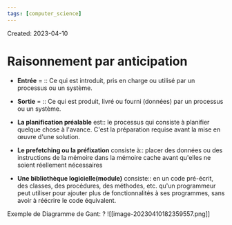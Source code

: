 ```yaml
---
tags: [computer_science] 
---
```

Created: 2023-04-10

# Raisonnement par anticipation
- **Entrée** = :: Ce qui est introduit, pris en charge ou utilisé par un processus ou un système.
- **Sortie** = :: Ce qui est produit, livré ou fourni (données) par un processus ou un système.

- **La planification préalable** est:: le processus qui consiste à planifier quelque chose à l'avance. C'est la préparation requise avant la mise en œuvre d'une solution.
- **Le prefetching ou la préfixation** consiste à:: placer des données ou des instructions de la mémoire dans la mémoire cache avant qu'elles ne soient réellement nécessaires
- **Une bibliothèque logicielle(module)** consiste:: en un code pré-écrit, des classes, des procédures, des méthodes, etc. qu'un programmeur peut utiliser pour ajouter plus de fonctionnalités à ses programmes, sans avoir à réécrire le code équivalent.

Exemple de Diagramme de Gant:
?
![[image-20230410182359557.png]]
<!--SR:!2023-04-14,3,250-->

